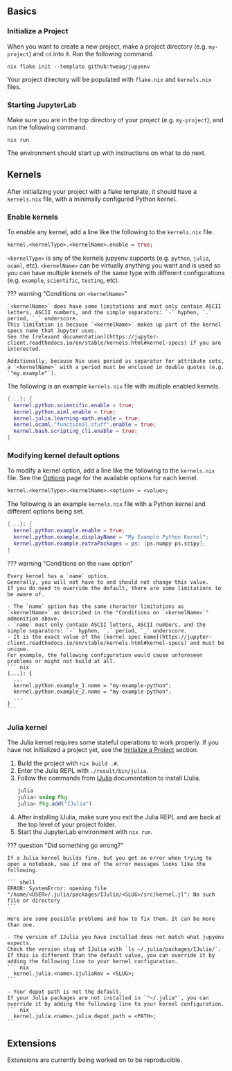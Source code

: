 ## Basics

### Initialize a Project

When you want to create a new project, make a project directory (e.g. `my-project`) and `cd` into it.
Run the following command.

```shell
nix flake init --template github:tweag/jupyenv
```

Your project directory will be populated with `flake.nix` and `kernels.nix` files.

### Starting JupyterLab

Make sure you are in the top directory of your project (e.g. `my-project`), and run the following command.

```shell
nix run
```

The environment should start up with instructions on what to do next.

## Kernels

After initializing your project with a flake template, it should have a `kernels.nix` file, with a minimally configured Python kernel.

### Enable kernels

To enable any kernel, add a line like the following to the `kernels.nix` file.

``` nix
kernel.<kernelType>.<kernelName>.enable = true;
```

`<kernelType>` is any of the kernels jupyenv supports (e.g. `python`, `julia`, `ocaml`, etc).
`<kernelName>` can be virtually anything you want and is used so you can have multiple kernels of the same type with different configurations (e.g. `example`, `scientific`, `testing`, etc).

??? warning "Conditions on `<kernelName>`"

    `<kernelName>` does have some limitations and must only contain ASCII letters, ASCII numbers, and the simple separators: `-` hyphen, `.` period, `_` underscore.
    This limitation is because `<kernelName>` makes up part of the kernel specs name that Jupyter uses.
    See the [relevant documentation](https://jupyter-client.readthedocs.io/en/stable/kernels.html#kernel-specs) if you are interested.

    Additionally, because Nix uses period as separator for attribute sets, a `<kernelName>` with a period must be enclosed in double quotes (e.g. `"my.example"`).

The following is an example `kernels.nix` file with multiple enabled kernels.

``` nix
{...}: {
  kernel.python.scientific.enable = true;
  kernel.python.aiml.enable = true;
  kernel.julia.learning-math.enable = true;
  kernel.ocaml."functional.stuff".enable = true;
  kernel.bash.scripting_cli.enable = true;
}
```

### Modifying kernel default options

To modify a kernel option, add a line like the following to the `kernels.nix` file.
See the [Options](../options/) page for the available options for each kernel.

``` nix
kernel.<kernelType>.<kernelName>.<option> = <value>;
```

The following is an example `kernels.nix` file with a Python kernel and different options being set.

``` nix
{...}: {
  kernel.python.example.enable = true;
  kernel.python.example.displayName = "My Example Python Kernel";
  kernel.python.example.extraPackages = ps: [ps.numpy ps.scipy];
}
```

??? warning "Conditions on the `name` option"

    Every kernel has a `name` option.
    Generally, you will not have to and should not change this value.
    If you do need to override the default, there are some limitations to be aware of.

    - The `name` option has the same character limitations as `<kernelName>` as described in the "Conditions on `<kernelName>`" admonition above.
    - `name` must only contain ASCII letters, ASCII numbers, and the simple separators: `-` hyphen, `.` period, `_` underscore.
    - It is the exact value of the [kernel spec name](https://jupyter-client.readthedocs.io/en/stable/kernels.html#kernel-specs) and must be unique.
    For example, the following configuration would cause unforeseen problems or might not build at all.
    ``` nix
    {...}: {
      ...
      kernel.python.example_1.name = "my-example-python";
      kernel.python.example_2.name = "my-example-python";
      ...
    }
    ```

### Julia kernel

The Julia kernel requires some stateful operations to work properly.
If you have not initialized a project yet, see the [Initialize a Project](#initialize-a-project) section.

1. Build the project with `nix build .#`.
1. Enter the Julia REPL with `./result/bin/julia`.
1. Follow the commands from [IJulia](https://julialang.github.io/IJulia.jl/stable/manual/installation/#Installing-IJulia) documentation to install IJulia.
   ```julia
   julia
   julia> using Pkg
   julia> Pkg.add("IJulia")
   ```
1. After installing IJulia, make sure you exit the Julia REPL and are back at the top level of your project folder.
1. Start the JupyterLab environment with `nix run`.

??? question "Did something go wrong?"

    If a Julia kernel builds fine, but you get an error when trying to open a notebook, see if one of the error messages looks like the following.

    ``` shell
    ERROR: SystemError: opening file "/home/<USER>/.julia/packages/IJulia/<SLUG>/src/kernel.jl": No such file or directory
    ```

    Here are some possible problems and how to fix them. It can be more than one.

    - The version of IJulia you have installed does not match what jupyenv expects.
    Check the version slug of IJulia with `ls ~/.julia/packages/IJulia/`.
    If this is different than the default value, you can override it by adding the following line to your kernel configuration.
    ``` nix
      kernel.julia.<name>.ijuliaRev = <SLUG>;
    ```

    - Your depot path is not the default.
    If your Julia packages are not installed in `"~/.julia"`, you can override it by adding the following line to your kernel configuration.
    ``` nix
      kernel.julia.<name>.julia_depot_path = <PATH>;
    ```

## Extensions

Extensions are currently being worked on to be reproducible.
